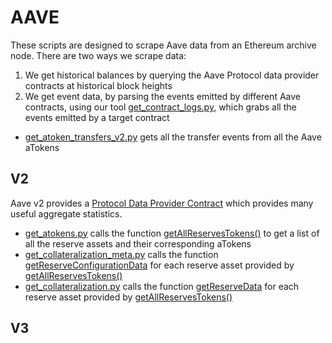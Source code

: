 # AAVE

These scripts are designed to scrape Aave data from an Ethereum archive node.  There are two ways we scrape data: 

1. We get historical balances by querying the Aave Protocol data provider contracts at historical block heights
2. We get event data, by parsing the events emitted by different Aave contracts, using our tool [get_contract_logs.py](get_contract_logs.py), which grabs all the events emitted by a target contract
  * [get_atoken_transfers_v2.py](get_atoken_transfers_v2.py) gets all the transfer events from all the Aave aTokens

## V2

Aave v2 provides a [Protocol Data Provider Contract](https://docs.aave.com/developers/v/2.0/the-core-protocol/protocol-data-provider) which provides many useful aggregate statistics.

* [get_atokens.py](get_atokens.py) calls the function [getAllReservesTokens()](https://docs.aave.com/developers/v/2.0/the-core-protocol/protocol-data-provider#getallreservestokens) to get a list of all the reserve assets and their corresponding aTokens
* [get_collateralization_meta.py](get_collateralization_meta.py) calls the function [getReserveConfigurationData](https://docs.aave.com/developers/v/2.0/the-core-protocol/protocol-data-provider#getreserveconfigurationdata) for each reserve asset provided by [getAllReservesTokens()](https://docs.aave.com/developers/v/2.0/the-core-protocol/protocol-data-provider#getallreservestokens)
* [get_collateralization.py](get_collateralization.py) calls the function [getReserveData](https://docs.aave.com/developers/v/2.0/the-core-protocol/protocol-data-provider#getreservedata) for each reserve asset provided by [getAllReservesTokens()](https://docs.aave.com/developers/v/2.0/the-core-protocol/protocol-data-provider#getallreservestokens)

## V3





